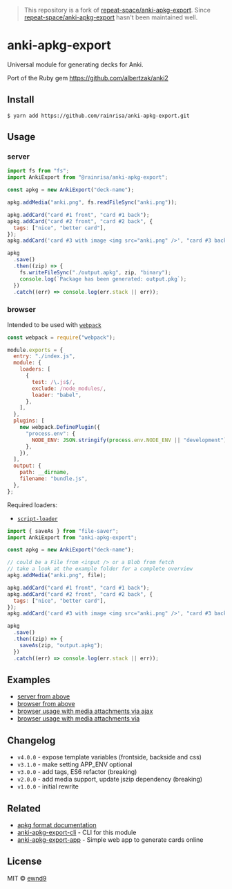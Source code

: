 > This repository is a fork of [repeat-space/anki-apkg-export](https://github.com/repeat-space/anki-apkg-export).
> Since [repeat-space/anki-apkg-export](https://github.com/repeat-space/anki-apkg-export) hasn't been maintained well.

# anki-apkg-export

Universal module for generating decks for Anki.

Port of the Ruby gem https://github.com/albertzak/anki2

## Install

```
$ yarn add https://github.com/rainrisa/anki-apkg-export.git
```

## Usage

### server

```js
import fs from "fs";
import AnkiExport from "@rainrisa/anki-apkg-export";

const apkg = new AnkiExport("deck-name");

apkg.addMedia("anki.png", fs.readFileSync("anki.png"));

apkg.addCard("card #1 front", "card #1 back");
apkg.addCard("card #2 front", "card #2 back", {
  tags: ["nice", "better card"],
});
apkg.addCard('card #3 with image <img src="anki.png" />', "card #3 back");

apkg
  .save()
  .then((zip) => {
    fs.writeFileSync("./output.apkg", zip, "binary");
    console.log(`Package has been generated: output.pkg`);
  })
  .catch((err) => console.log(err.stack || err));
```

### browser

Intended to be used with [`webpack`](https://github.com/webpack/webpack)

```js
const webpack = require("webpack");

module.exports = {
  entry: "./index.js",
  module: {
    loaders: [
      {
        test: /\.js$/,
        exclude: /node_modules/,
        loader: "babel",
      },
    ],
  },
  plugins: [
    new webpack.DefinePlugin({
      "process.env": {
        NODE_ENV: JSON.stringify(process.env.NODE_ENV || "development"),
      },
    }),
  ],
  output: {
    path: __dirname,
    filename: "bundle.js",
  },
};
```

Required loaders:

- [`script-loader`](https://github.com/webpack/script-loader)

```js
import { saveAs } from "file-saver";
import AnkiExport from "anki-apkg-export";

const apkg = new AnkiExport("deck-name");

// could be a File from <input /> or a Blob from fetch
// take a look at the example folder for a complete overview
apkg.addMedia("anki.png", file);

apkg.addCard("card #1 front", "card #1 back");
apkg.addCard("card #2 front", "card #2 back", {
  tags: ["nice", "better card"],
});
apkg.addCard('card #3 with image <img src="anki.png" />', "card #3 back");

apkg
  .save()
  .then((zip) => {
    saveAs(zip, "output.apkg");
  })
  .catch((err) => console.log(err.stack || err));
```

## Examples

- [server from above](examples/server)
- [browser from above](examples/browser)
- [browser usage with media attachments via ajax](examples/browser-media-ajax)
- [browser usage with media attachments via <form />](examples/browser-media-file-input)

## Changelog

- `v4.0.0` - expose template variables (frontside, backside and css)
- `v3.1.0` - make setting APP_ENV optional
- `v3.0.0` - add tags, ES6 refactor (breaking)
- `v2.0.0` - add media support, update jszip dependency (breaking)
- `v1.0.0` - initial rewrite

## Related

- [apkg format documentation](http://decks.wikia.com/wiki/Anki_APKG_format_documentation)
- [anki-apkg-export-cli](https://github.com/ewnd9/anki-apkg-export-cli) - CLI for this module
- [anki-apkg-export-app](https://github.com/ewnd9/anki-apkg-export-app) - Simple web app to generate cards online

## License

MIT © [ewnd9](http://ewnd9.com)
